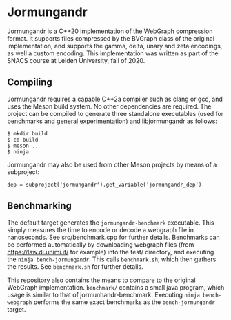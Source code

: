 # Jormungandr

Jormungandr is a C++20 implementation of the WebGraph compression format. It supports files compressed by the BVGraph class of the original implementation, and supports the gamma, delta, unary and zeta encodings, as well a custom encoding. This implementation was written as part of the SNACS course at Leiden University, fall of 2020.

## Compiling

Jormungandr requires a capable C++2a compiler such as clang or gcc, and uses the Meson build system. No other dependencies are required. The project can be compiled to generate three standalone executables (used for benchmarks and general experimentation) and libjormungandr as follows:

```
$ mkdir build
$ cd build
$ meson ..
$ ninja
```

Jormungandr may also be used from other Meson projects by means of a subproject:

```
dep = subproject('jormungandr').get_variable('jormungandr_dep')
```

## Benchmarking

The default target generates the `jormungandr-benchmark` executable. This simply measures the time to encode or decode a webgraph file in nanoseconds. See src/benchmark.cpp for further details. Benchmarks can be performed automatically by downloading webgraph files (from https://law.di.unimi.it/ for example) into the test/ directory, and executing the `ninja bench-jormungandr`. This calls `benchmark.sh`, which then gathers the results. See `benchmark.sh` for further details.

This repository also contains the means to compare to the original WebGraph implementation. `benchmark/` contains a small java program, which usage is similar to that of jormunhandr-benchmark. Executing `ninja bench-webgraph` performs the same exact benchmarks as the `bench-jormungandr` target.
